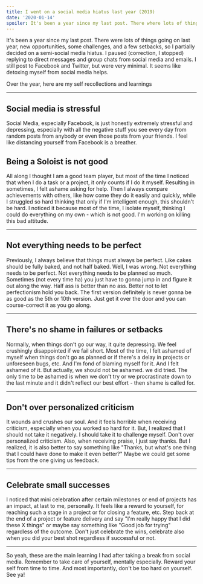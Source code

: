 ```yaml
---
title: I went on a social media hiatus last year (2019)
date: '2020-01-14'
spoiler: It's been a year since my last post. There where lots of things going on last year, new opportunities, some challenges and a few setbacks, so i partially decided on a semi social media hiatus. I paused (correction, i stopped) replying on direct messages and group chats from social medi and emails. I still post to Facebook and Twitter, but were very minimal. Seems like detocing myself from social media helps.
---
```


It's been a year since my last post. There were lots of things going on last year, new opportunities, some challenges, and a few setbacks, so I partially decided on a semi-social media hiatus. I paused (correction, I stopped) replying to direct messages and group chats from social media and emails. I still post to Facebook and Twitter, but were very minimal. It seems like detoxing myself from social media helps.

Over the year, here are my self recollections and learnings

---

## Social media is stressful
Social Media, especially Facebook, is just honestly extremely stressful and depressing, especially with all the negative stuff you see every day from random posts from anybody or even those posts from your friends. I feel like distancing yourself from Facebook is a breather.

## Being a Soloist is not good
All along I thought I am a good team player, but most of the time I noticed that when I do a task or a project, it only counts if I do it myself. Resulting in sometimes, I felt ashame asking for help. Then I always compare achievements with others, like how come they do it easily and quickly, while I struggled so hard thinking that only if I'm intelligent enough, this shouldn't be hard. I noticed it because most of the time, I isolate myself, thinking I could do everything on my own - which is not good. I'm working on killing this bad attitude.

---

## Not everything needs to be perfect
Previously, I always believe that things must always be perfect. Like cakes should be fully baked, and not half baked. Well, I was wrong. Not everything needs to be perfect. Not everything needs to be planned so much. Sometimes (not every time ha) you just have to gonna jump in and figure it out along the way. Half ass is better than no ass. Better not to let perfectionism hold you back. The first version definitely is never gonna be as good as the 5th or 10th version. Just get it over the door and you can course-correct it as you go along.

---

## There's no shame in failures or setbacks
Normally, when things don't go our way, it quite depressing. We feel crushingly disappointed if we fail short. Most of the time, I felt ashamed of myself when things don't go as planned or if there's a delay in projects or unforeseen bugs, etc. And I'm fond of blaming myself for it. And I felt ashamed of it. But actually, we should not be ashamed. we did tried. The only time to be ashamed is when we don't try or we procrastinate down to the last minute and it didn't reflect our best effort - then shame is called for.

---

## Don't over personalized criticism
It wounds and crushes our soul. And it feels horrible when receiving criticism, especially when you worked so hard for it. But, I realized that I should not take it negatively. I should take it to challenge myself. Don't over personalized criticism. Also, when receiving praise, I just say thanks. But I realized, it is also better to say something like "Thanks, but what's one thing that I could have done to make it even better?" Maybe we could get some tips from the one giving us feedback.

---

## Celebrate small successes
I noticed that mini celebration after certain milestones or end of projects has an impact, at last to me, personally. It feels like a reward to yourself, for reaching such a stage in a project or for closing a feature, etc. Step back at the end of a project or feature delivery and say "I'm really happy that I did these X things" or maybe say something like "Good job for trying" regardless of the outcome. Don't just celebrate the wins, celebrate also when you did your best shot regardless if successful or not.

---

So yeah, these are the main learning I had after taking a break from social media. Remember to take care of yourself, mentally especially. Reward your self from time to time. And most importantly, don't be too hard on yourself. See ya!
